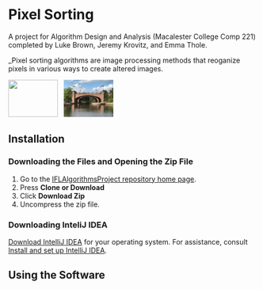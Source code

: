 # Pixel Sorting 

A project for Algorithm Design and Analysis (Macalester College Comp 221) completed by Luke Brown, Jeremy Krovitz, and Emma Thole. 

_Pixel sorting algorithms are image processing methods that reoganize pixels in various ways to create altered images. 

<img src="CentennialLakesBridge.jpg" width="100" height="75">&nbsp;&nbsp;&nbsp;<img src="CentennialLakesBridgeSorted.jpg" width="100" height="75">



## Installation

### Downloading the Files and Opening the Zip File
1. Go to the [IFLAlgorithmsProject repository home page](https://github.com/jkrovitz/IFLAlgorithmsProject). 
2. Press **Clone or Download**
3. Click **Download Zip**
4. Uncompress the zip file. 

### Downloading InteliJ IDEA
[Download IntelliJ IDEA](https://www.jetbrains.com/idea/) for your operating system. For assistance, consult [Install and set up IntelliJ IDEA](https://www.jetbrains.com/help/idea/install-and-set-up-product.html).


## Using the Software




